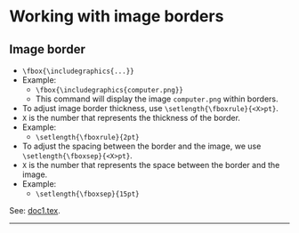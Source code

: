 # Working with image borders

## Image border

* `\fbox{\includegraphics{...}}`
* Example:
	* `\fbox{\includegraphics{computer.png}}`
	* This command will display the image `computer.png` within borders.
* To adjust image border thickness, use `\setlength{\fboxrule}{<X>pt}`.
* `X` is the number that represents the thickness of the border.
* Example:
	* `\setlength{\fboxrule}{2pt}`
* To adjust the spacing between the border and the image, we use `\setlength{\fboxsep}{<X>pt}`.
* `X` is the number that represents the space between the border and the image.
* Example:
	* `\setlength{\fboxsep}{15pt}`

See: [doc1.tex](https://github.com/0x50-0x42/latex/blob/LaTeX/Topic4/session8/doc1.tex).

---
